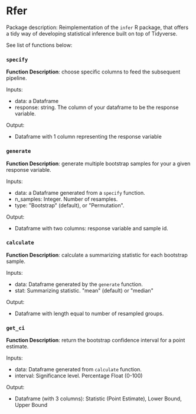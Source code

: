 # Rfer

Package description: Reimplementation of the `infer` R package, that offers a tidy way of developing statistical inference built on top of Tidyverse.

See list of functions below:  

### `specify`

**Function Description**: choose specific columns to feed the subsequent pipeline.

Inputs:  

- data: a Dataframe
- response: string. The column of your dataframe to be the response variable.

Output:  

- Dataframe with 1 column representing the response variable

### `generate`

**Function Description**: generate multiple bootstrap samples for your a given response variable.

Inputs:  

- data: a Dataframe generated from a `specify` function.
- n_samples: Integer. Number of resamples.
- type: "Bootstrap" (default), or "Permutation".

Output:  

- Dataframe with two columns: response variable and sample id.

### `calculate`

**Function Description**: calculate a summarizing statistic for each bootstrap sample.

Inputs:  

- data: Dataframe generated by the `generate` function.
- stat: Summarizing statistic. "mean" (default) or "median"

Output:

- Dataframe with length equal to number of resampled groups.

### `get_ci`
**Function Description**: return the bootstrap confidence interval for a point estimate.


Inputs:

- data: Dataframe generated from `calculate` function.
- interval: Significance level. Percentage Float (0-100)

Output:

- Dataframe (with 3 columns): Statistic (Point Estimate), Lower Bound, Upper Bound
